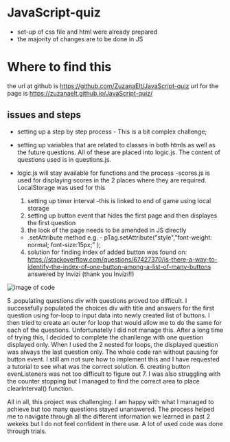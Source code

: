 # JavaScript-quiz



- set-up of css file and html were already prepared
- the majority of changes are to be done in JS


# Where to find this
the url at github is https://github.com/ZuzanaElt/JavaScript-quiz
url for the page is https://zuzanaelt.github.io/JavaScript-quiz/

## issues and steps
- setting up a step by step process - This is a bit complex challenge;
- setting up variables that are related to classes in both htmls as well as the future questions. All of these are placed into logic.js. The content of questions used is in questions.js.
- logic.js will  stay available for functions and the process
-scores.js is used for displaying scores in the 2 places where they are required. LocalStorage was used for this

    1. setting up timer interval -this is linked to end of game using local storage
    2. setting up button event that hides the first page and then displayes the first question
    3. the look of the page needs to be amended in JS directly
    - .setAttribute method
      e.g. -   pTag.setAttribute("style","font-weight: normal; font-size:15px;" );


    4. solution for finding index of added button was found on:
https://stackoverflow.com/questions/67427370/is-there-a-way-to-identify-the-index-of-one-button-among-a-list-of-many-buttons
answered by Invizi (thank you Invizi!!)

![image of code](./assets/images/index-buttons.png)

  5 .populating questions div with questions  proved too difficult.
      I successfully populated the choices div with title and answers for the first question using for-loop to input data into newly created list of buttons. 
      I then tried to create an outer for loop that would allow me to do the same for each of the questions. Unfortunatelly I did not manage this. After a long time of trying this, I decided to complete the chanllenge with one question displayed only.
      When I used the 2 nested for loops, the displayed question was always the last question only. The whole code ran without pausing for button event. I still am not sure how to implement this and I have requested a tutorial to see what was the correct solution.
  6. creating button evenListeners was not too difficult to figure out
  7. I was also struggling with the counter stopping but I managed to find the correct area to place clearInterval() function.

  All in all, this project was challenging. I am happy with what I managed to achieve but too many questions stayed unanswered. The process helped me to navigate through all the different information we learned in past 2 wekeks but I do not feel confident in there use. A lot of used code was done through trials. 

